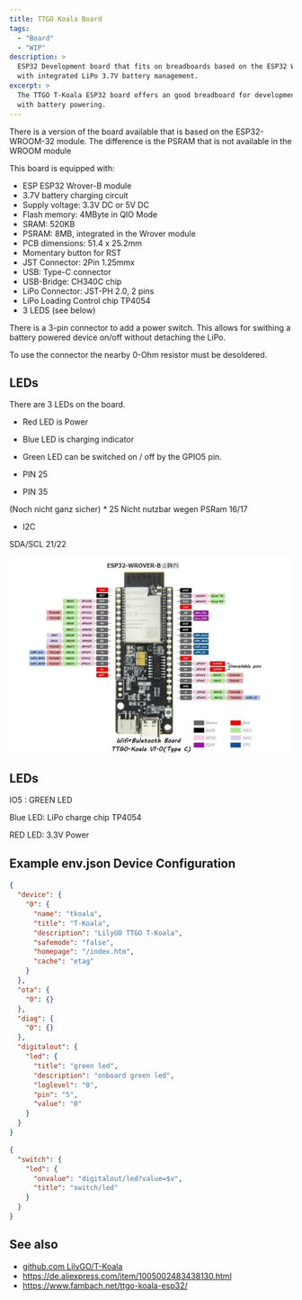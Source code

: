 ```yaml
---
title: TTGO Koala Board
tags:
  - "Board"
  - "WIP"
description: >
  ESP32 Development board that fits on breadboards based on the ESP32 WROVER - B mdoule
  with integrated LiPo 3.7V battery management.
excerpt: >
  The TTGO T-Koala ESP32 board offers an good breadboard for development of ESP32 based solutions
  with battery powering.
---
```



There is a version of the board available that is based on the ESP32-WROOM-32 module.
The difference is the PSRAM that is not available in the WROOM module

This board is equipped with:

* ESP	ESP32 Wrover-B module
* 3.7V battery charging circuit
* Supply voltage: 3.3V DC or 5V DC
* Flash memory: 4MByte in QIO Mode
* SRAM: 520KB
* PSRAM: 8MB, integrated in the Wrover module
* PCB dimensions: 51.4 x 25.2mm
* Momentary button for RST
* JST Connector: 2Pin 1.25mmx
* USB: Type-C connector
* USB-Bridge: CH340C chip
* LiPo Connector: JST-PH 2.0, 2 pins
* LiPo Loading Control chip TP4054
* 3 LEDS (see below)

There is a 3-pin connector to add a power switch. This allows for swithing a battery powered device on/off without
detaching the LiPo.

To use the connector the nearby 0-Ohm resistor must be desoldered.



## LEDs

There are 3 LEDs on the board.

* Red LED is Power
* Blue LED is charging indicator
* Green LED can be switched on / off by the GPIO5 pin.


* PIN 25
* PIN 35

(Noch nicht ganz sicher) *	25
Nicht nutzbar wegen PSRam	16/17


* I2C 

SDA/SCL	21/22


![alt text](ttgo-koala.webp)


## LEDs

IO5 : GREEN LED

Blue LED: LiPo charge chip TP4054

RED LED: 3.3V Power

## Example env.json Device Configuration

``` json
{
  "device": {
    "0": {
      "name": "tkoala",
      "title": "T-Koala",
      "description": "LilyGO TTGO T-Koala",
      "safemode": "false",
      "homepage": "/index.htm",
      "cache": "etag"
    }
  },
  "ota": {
    "0": {}
  },
  "diag": {
    "0": {}
  },
  "digitalout": {
    "led": {
      "title": "green led",
      "description": "onboard green led",
      "loglevel": "0",
      "pin": "5",
      "value": "0"
    }
  }
}
```


```json
{
  "switch": {
    "led": {
      "onvalue": "digitalout/led?value=$v",
      "title": "switch/led"
    }
  }
}
```

## See also

* [github.com LilyGO/T-Koala](https://github.com/LilyGO/T-Koala)
* <https://de.aliexpress.com/item/1005002483438130.html>
* <https://www.fambach.net/ttgo-koala-esp32/>


